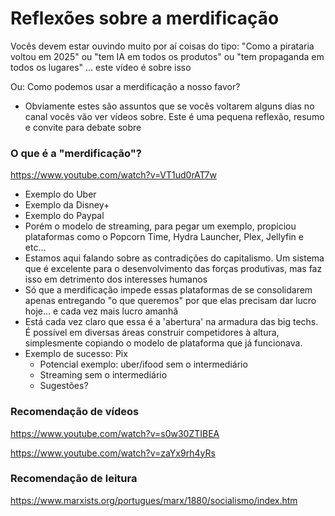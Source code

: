 # Reflexões sobre a merdificação

Vocês devem estar ouvindo muito por aí coisas do tipo: "Como a pirataria voltou em 2025" ou "tem IA em todos os produtos" ou "tem propaganda em todos os lugares" ... este vídeo é sobre isso

Ou: Como podemos usar a merdificação a nosso favor?

- Obviamente estes são assuntos que se vocês voltarem alguns dias no canal vocês vão ver vídeos sobre. Este é uma pequena reflexão, resumo e convite para debate sobre

### O que é a "merdificação"?

<https://www.youtube.com/watch?v=VT1ud0rAT7w>

- Exemplo do Uber
- Exemplo da Disney+
- Exemplo do Paypal
- Porém o modelo de streaming, para pegar um exemplo, propiciou plataformas como o Popcorn Time, Hydra Launcher, Plex, Jellyfin e etc...
- Estamos aqui falando sobre as contradições do capitalismo. Um sistema que é excelente para o desenvolvimento das forças produtivas, mas faz isso em detrimento dos interesses humanos
- Só que a merdificação impede essas plataformas de se consolidarem apenas entregando "o que queremos" por que elas precisam dar lucro hoje... e cada vez mais lucro amanhã
- Está cada vez claro que essa é a 'abertura' na armadura das big techs. É possível em diversas áreas construir competidores à altura, simplesmente copiando o modelo de plataforma que já funcionava.
- Exemplo de sucesso: Pix
  - Potencial exemplo: uber/ifood sem o intermediário
  - Streaming sem o intermediário
  - Sugestões?

### Recomendação de vídeos

<https://www.youtube.com/watch?v=s0w30ZTIBEA>

<https://www.youtube.com/watch?v=zaYx9rh4yRs>

### Recomendação de leitura

<https://www.marxists.org/portugues/marx/1880/socialismo/index.htm>
